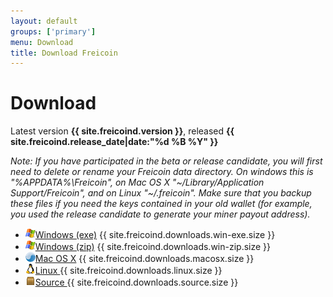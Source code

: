 ```yaml
---
layout: default
groups: ['primary']
menu: Download
title: Download Freicoin
---
```


<h1>Download</h1>

Latest version <strong>{{ site.freicoind.version }}</strong>, released <strong>{{ site.freicoind.release_date|date:"%d %B %Y" }}</strong>

*Note: If you have participated in the beta or release candidate, you will first need to delete or rename your Freicoin data directory. On windows this is "%APPDATA%\Freicoin", on Mac OS X "~/Library/Application Support/Freicoin", and on Linux "~/.freicoin". Make sure that you backup these files if you need the keys contained in your old wallet (for example, you used the release candidate to generate your miner payout address).*

<div>
	<ul class="nostyle">
		<li><img src="/static/images/os/win.png" class="os_icon" /><a href="{{ site.freicoind.downloads.win-exe.link }}">Windows (exe)</a> {{ site.freicoind.downloads.win-exe.size }}</li>
		<li><img src="/static/images/os/win.png" class="os_icon" /><a href="{{ site.freicoind.downloads.win-zip.link }}">Windows (zip)</a> {{ site.freicoind.downloads.win-zip.size }}</li>
		<li><img src="/static/images/os/osx-uni.png" class="os_icon" /><a href="{{ site.freicoind.downloads.macosx.link }}">Mac OS X</a> {{ site.freicoind.downloads.macosx.size }}</li>
		<li><img src="/static/images/os/linux.png" class="os_icon" /><a href="{{ site.freicoind.downloads.linux.link }}">Linux </a> {{ site.freicoind.downloads.linux.size }}</li>
		<li><img src="/static/images/os/src.png" class="os_icon" /><a href="{{ site.freicoind.downloads.source.link }}">Source </a> {{ site.freicoind.downloads.source.size }}</li>
	</ul>
</div>
